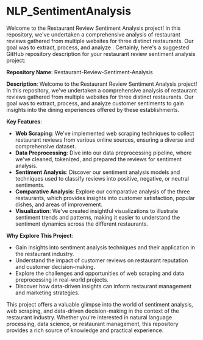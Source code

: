 # NLP_SentimentAnalysis
Welcome to the Restaurant Review Sentiment Analysis project! In this repository, we've undertaken a comprehensive analysis of restaurant reviews gathered from multiple websites for three distinct restaurants. Our goal was to extract, process, and analyze .
Certainly, here's a suggested GitHub repository description for your restaurant review sentiment analysis project:

**Repository Name**: Restaurant-Review-Sentiment-Analysis

**Description**:
Welcome to the Restaurant Review Sentiment Analysis project! In this repository, we've undertaken a comprehensive analysis of restaurant reviews gathered from multiple websites for three distinct restaurants. Our goal was to extract, process, and analyze customer sentiments to gain insights into the dining experiences offered by these establishments.

**Key Features**:
- **Web Scraping**: We've implemented web scraping techniques to collect restaurant reviews from various online sources, ensuring a diverse and comprehensive dataset.
- **Data Preprocessing**: Dive into our data preprocessing pipeline, where we've cleaned, tokenized, and prepared the reviews for sentiment analysis.
- **Sentiment Analysis**: Discover our sentiment analysis models and techniques used to classify reviews into positive, negative, or neutral sentiments.
- **Comparative Analysis**: Explore our comparative analysis of the three restaurants, which provides insights into customer satisfaction, popular dishes, and areas of improvement.
- **Visualization**: We've created insightful visualizations to illustrate sentiment trends and patterns, making it easier to understand the sentiment dynamics across the different restaurants.

**Why Explore This Project**:
- Gain insights into sentiment analysis techniques and their application in the restaurant industry.
- Understand the impact of customer reviews on restaurant reputation and customer decision-making.
- Explore the challenges and opportunities of web scraping and data preprocessing in real-world projects.
- Discover how data-driven insights can inform restaurant management and marketing strategies.

This project offers a valuable glimpse into the world of sentiment analysis, web scraping, and data-driven decision-making in the context of the restaurant industry. Whether you're interested in natural language processing, data science, or restaurant management, this repository provides a rich source of knowledge and practical experience.

